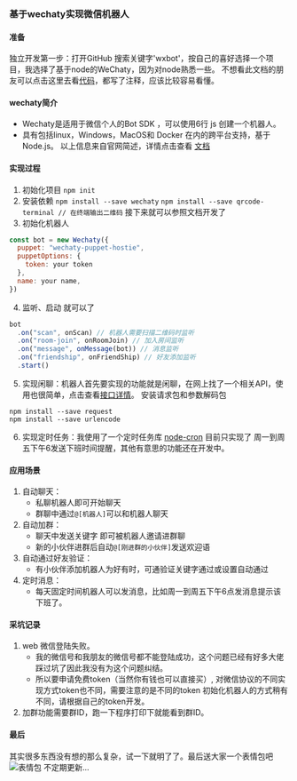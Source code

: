 ### 基于wechaty实现微信机器人
#### 准备
独立开发第一步：打开GitHub 搜索关键字'wxbot'，按自己的喜好选择一个项目，我选择了基于node的WeChaty，因为对node熟悉一些。
不想看此文档的朋友可以点击这里去看[代码](https://github.com/WangTiangou/wxbot)，都写了注释，应该比较容易看懂。
#### wechaty简介
- Wechaty是适用于微信个人的Bot SDK ，可以使用6行 js 创建一个机器人。
- 具有包括linux，Windows，MacOS和 Docker 在内的跨平台支持，基于Node.js。
以上信息来自官网简述，详情点击查看 [文档](https://wechaty.js.org/v/zh/)

#### 实现过程
1. 初始化项目
`npm init`
2. 安装依赖
`npm install --save wechaty`
`npm install --save qrcode-terminal // 在终端输出二维码`
接下来就可以参照文档开发了
3. 初始化机器人

````JavaScript
const bot = new Wechaty({
  puppet: "wechaty-puppet-hostie",
  puppetOptions: {
    token: your token
  },
  name: your name,
})
````
4. 监听、启动 就可以了
````JavaScript
bot
  .on("scan", onScan) // 机器人需要扫描二维码时监听
  .on("room-join", onRoomJoin) // 加入房间监听
  .on("message", onMessage(bot)) // 消息监听
  .on("friendship", onFriendShip) // 好友添加监听
  .start()
````
5. 实现闲聊：机器人首先要实现的功能就是闲聊，在网上找了一个相关API，使用也很简单，点击查看[接口详情](https://drea.cc/forum.php)。
安装请求包和参数解码包
````
npm install --save request
npm install --save urlencode
````
6. 实现定时任务：我使用了一个定时任务库 [node-cron](https://github.com/kelektiv/node-cron)
目前只实现了 周一到周五下午6发送下班时间提醒，其他有意思的功能还在开发中。

#### 应用场景
1. 自动聊天：
    - 私聊机器人即可开始聊天
    - 群聊中通过`@[机器人]`可以和机器人聊天
2. 自动加群：
    - 聊天中发送关键字 即可被机器人邀请进群聊
    - 新的小伙伴进群后自动`@[刚进群的小伙伴]`发送欢迎语
3. 自动通过好友验证：
    - 有小伙伴添加机器人为好有时，可通验证关键字通过或设置自动通过
 4. 定时消息：
    - 每天固定时间机器人可以发消息，比如周一到周五下午6点发消息提示该下班了。

 #### 采坑记录
 1. web 微信登陆失败。
     - 我的微信号和我朋友的微信号都不能登陆成功，这个问题已经有好多大佬踩过坑了因此我没有为这个问题纠结。
     - 所以要申请免费token（当然你有钱也可以直接买）, 对微信协议的不同实现方式token也不同，需要注意的是不同的token 初始化机器人的方式稍有不同，请根据自己的token开发。
 2. 加群功能需要群ID，跑一下程序打印下就能看到群ID。
#### 最后
其实很多东西没有想的那么复杂，试一下就明了了。最后送大家一个表情包吧
![表情包](http://image.dbbqb.com/202011241813/2330d6c3c5f3c3ab3d991f9ddcc60a68/jd778)
不定期更新...